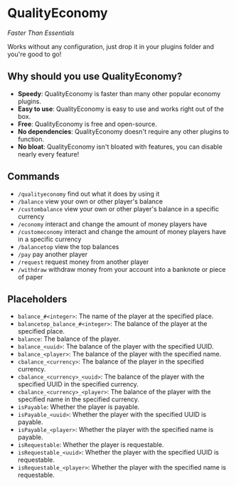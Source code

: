 # QualityEconomy
*Faster Than Essentials*

Works without any configuration, just drop it in your plugins folder and you're good to go!

## Why should you use QualityEconomy?
- **Speedy**: QualityEconomy is faster than many other popular economy plugins.
- **Easy to use**: QualityEconomy is easy to use and works right out of the box.
- **Free**: QualityEconomy is free and open-source.
- **No dependencies**: QualityEconomy doesn't require any other plugins to function.
- **No bloat**: QualityEconomy isn't bloated with features, you can disable nearly every feature!

## Commands
- `/qualityeconomy` find out what it does by using it
- `/balance` view your own or other player's balance
- `/custombalance` view your own or other player's balance in a specific currency
- `/economy` interact and change the amount of money players have
- `/customeconomy` interact and change the amount of money players have in a specific currency
- `/balancetop` view the top balances
- `/pay` pay another player
- `/request` request money from another player
- `/withdraw` withdraw money from your account into a banknote or piece of paper

## Placeholders
- `balance_#<integer>`: The name of the player at the specified place.
- `balancetop_balance_#<integer>`: The balance of the player at the specified place.
- `balance`: The balance of the player.
- `balance_<uuid>`: The balance of the player with the specified UUID.
- `balance_<player>`: The balance of the player with the specified name.
- `cbalance_<currency>`: The balance of the player in the specified currency.
- `cbalance_<currency>_<uuid>`: The balance of the player with the specified UUID in the specified currency.
- `cbalance_<currency>_<player>`: The balance of the player with the specified name in the specified currency.
- `isPayable`: Whether the player is payable.
- `isPayable_<uuid>`: Whether the player with the specified UUID is payable.
- `isPayable_<player>`: Whether the player with the specified name is payable.
- `isRequestable`: Whether the player is requestable.
- `isRequestable_<uuid>`: Whether the player with the specified UUID is requestable.
- `isRequestable_<player>`: Whether the player with the specified name is requestable.
